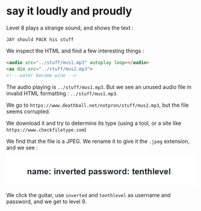 # say it loudly and proudly

Level 8 plays a strange sound, and shows the text :

```
JAY should PACK his stuff
```

We inspect the HTML and find a few interesting things :

```html
<audio src="../stuff/mus1.mp3" autoplay loop></audio>
<au dio src="../stuff/mus2.mp3">
<!-- water became wine -->
```

The audio playing is `../stuff/mus1.mp3`. But we see an unused audio file in invalid HTML formatting : `../stuff/mus1.mp3`.

We go to `https://www.deathball.net/notpron/stuff/mus2.mp3`, but the file seems corrupted.

We download it and try to determine its type (using a tool, or a site like `https://www.checkfiletype.com`)

We find that the file is a JPEG. We rename it to give it the `.jpeg` extension, and we see :

![mus2.mp3](mus2.mp3.jpeg)

We click the guitar, use `inverted` and `tenthlevel` as username and password, and we get to level 9.